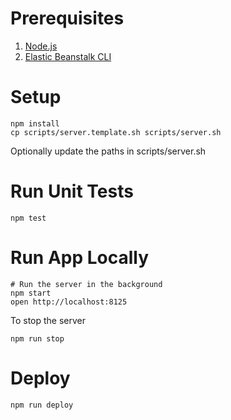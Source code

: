 
# Prerequisites
1. [Node.js](https://nodejs.org/en/)
2. [Elastic Beanstalk CLI](https://docs.aws.amazon.com/elasticbeanstalk/latest/dg/eb-cli3-install.html)

# Setup
```
npm install
cp scripts/server.template.sh scripts/server.sh
```
Optionally update the paths in scripts/server.sh

# Run Unit Tests
```
npm test
```

# Run App Locally
```
# Run the server in the background
npm start
open http://localhost:8125
```

To stop the server
```
npm run stop
```

# Deploy
```
npm run deploy
```
